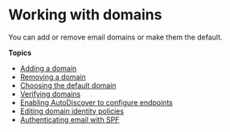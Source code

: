 # Working with domains<a name="domains_overview"></a>

You can add or remove email domains or make them the default\.

**Topics**
+ [Adding a domain](add_domain.md)
+ [Removing a domain](remove_domain.md)
+ [Choosing the default domain](default_domain.md)
+ [Verifying domains](domain_verification.md)
+ [Enabling AutoDiscover to configure endpoints](autodiscover.md)
+ [Editing domain identity policies](editing_domains.md)
+ [Authenticating email with SPF](authenticate_domain.md)